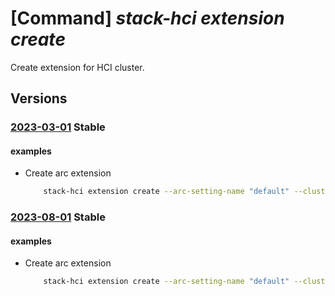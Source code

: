 # [Command] _stack-hci extension create_

Create extension for HCI cluster.

## Versions

### [2023-03-01](/Resources/mgmt-plane/L3N1YnNjcmlwdGlvbnMve30vcmVzb3VyY2Vncm91cHMve30vcHJvdmlkZXJzL21pY3Jvc29mdC5henVyZXN0YWNraGNpL2NsdXN0ZXJzL3t9L2FyY3NldHRpbmdzL3t9L2V4dGVuc2lvbnMve30=/2023-03-01.xml) **Stable**

<!-- mgmt-plane /subscriptions/{}/resourcegroups/{}/providers/microsoft.azurestackhci/clusters/{}/arcsettings/{}/extensions/{} 2023-03-01 -->

#### examples

- Create arc extension
    ```bash
        stack-hci extension create --arc-setting-name "default" --cluster-name "myCluster" --type "MicrosoftMonitoringAgent" --protected-settings '{"workspaceId": "xx", "port": "6516"}' --publisher "Microsoft.Compute" --settings '{"workspaceKey": "xx"}' --type-handler-version "1.10" --name "MicrosoftMonitoringAgent" --resource-group "test-rg"
    ```

### [2023-08-01](/Resources/mgmt-plane/L3N1YnNjcmlwdGlvbnMve30vcmVzb3VyY2Vncm91cHMve30vcHJvdmlkZXJzL21pY3Jvc29mdC5henVyZXN0YWNraGNpL2NsdXN0ZXJzL3t9L2FyY3NldHRpbmdzL3t9L2V4dGVuc2lvbnMve30=/2023-08-01.xml) **Stable**

<!-- mgmt-plane /subscriptions/{}/resourcegroups/{}/providers/microsoft.azurestackhci/clusters/{}/arcsettings/{}/extensions/{} 2023-08-01 -->

#### examples

- Create arc extension
    ```bash
        stack-hci extension create --arc-setting-name "default" --cluster-name "myCluster" --type "MicrosoftMonitoringAgent" --protected-settings '{"workspaceId": "xx", "port": "6516"}' --publisher "Microsoft.Compute" --settings '{"workspaceKey": "xx"}' --type-handler-version "1.10" --name "MicrosoftMonitoringAgent" --resource-group "test-rg"
    ```
